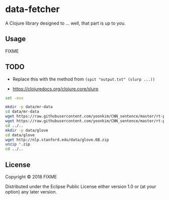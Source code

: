 # data-fetcher

A Clojure library designed to ... well, that part is up to you.

## Usage

FIXME

## TODO

- Replace this with the method from `(spit "output.txt" (slurp ...))`

- https://clojuredocs.org/clojure.core/slurp

```sh
set -evx

mkdir -p data/mr-data
cd data/mr-data
wget https://raw.githubusercontent.com/yoonkim/CNN_sentence/master/rt-polarity.neg
wget https://raw.githubusercontent.com/yoonkim/CNN_sentence/master/rt-polarity.pos
cd ../..
mkdir -p data/glove
cd data/glove
wget http://nlp.stanford.edu/data/glove.6B.zip
unzip *.zip
cd ../..
```
## License

Copyright © 2018 FIXME

Distributed under the Eclipse Public License either version 1.0 or (at
your option) any later version.
